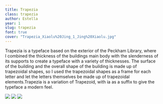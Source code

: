 ```yaml
---
title: Trapezia
class: trapezia
author: Estella
year: 1
slug: trapezia
font: true
cover: "Trapezia_Xiaolu%20Jing_1_Jing%20Xiaolu.jpg"
---
```


Trapezia is a typeface based on the exterior of the Peckham Library, where 
I combined the thickness of the buildings main body with the slenderness of 
its supports to create a typeface with a variety of thicknesses. The surface 
of the building and the overall shape of the building is made up of trapezoidal 
shapes, so I used the trapezoidal shapes as a frame for each letter and let the 
letters themselves be made up of trapezoidal elements.Trapezia is a variation 
of Trapezoid, with ia as a suffix to give the typeface a modern feel.

![](/images/Trapezia_Xiaolu%20Jing_1_Jing%20Xiaolu.jpg)
![](/images/TypeSpecimen1_Jing%20Xiaolu.gif)
![](/images/TypeSpecimen2_Jing%20Xiaolu.gif)